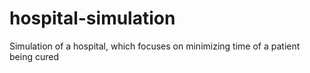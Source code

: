 # hospital-simulation
Simulation of a hospital, which focuses on minimizing time of a patient being cured

